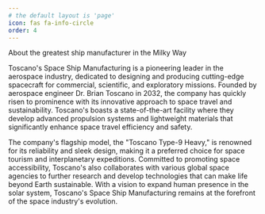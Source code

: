 ```yaml
---
# the default layout is 'page'
icon: fas fa-info-circle
order: 4
---
```



About the greatest ship manufacturer in the Milky Way

Toscano's Space Ship Manufacturing is a pioneering leader in the aerospace industry, dedicated to designing and producing cutting-edge spacecraft for commercial, scientific, and exploratory missions. Founded by aerospace engineer Dr. Brian Toscano in 2032, the company has quickly risen to prominence with its innovative approach to space travel and sustainability. Toscano's boasts a state-of-the-art facility where they develop advanced propulsion systems and lightweight materials that significantly enhance space travel efficiency and safety.

The company's flagship model, the "Toscano Type-9 Heavy," is renowned for its reliability and sleek design, making it a preferred choice for space tourism and interplanetary expeditions. Committed to promoting space accessibility, Toscano's also collaborates with various global space agencies to further research and develop technologies that can make life beyond Earth sustainable. With a vision to expand human presence in the solar system, Toscano's Space Ship Manufacturing remains at the forefront of the space industry's evolution.






